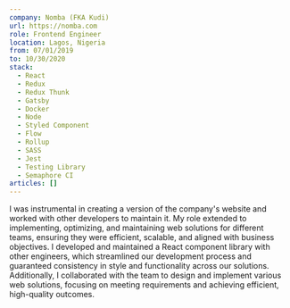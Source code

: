 ```yaml
---
company: Nomba (FKA Kudi)
url: https://nomba.com
role: Frontend Engineer
location: Lagos, Nigeria
from: 07/01/2019
to: 10/30/2020
stack:
  - React
  - Redux
  - Redux Thunk
  - Gatsby
  - Docker
  - Node
  - Styled Component
  - Flow
  - Rollup
  - SASS
  - Jest
  - Testing Library
  - Semaphore CI
articles: []
---
```

I was instrumental in creating a version of the company's website and worked with other developers to maintain it. My role extended to implementing, optimizing, and maintaining web solutions for different teams, ensuring they were efficient, scalable, and aligned with business objectives.
I developed and maintained a React component library with other engineers, which streamlined our development process and guaranteed consistency in style and functionality across our solutions. Additionally, I collaborated with the team to design and implement various web solutions, focusing on meeting requirements and achieving efficient, high-quality outcomes.

